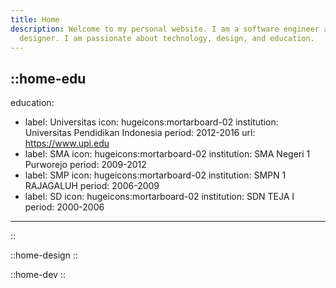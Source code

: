 ```yaml
---
title: Home
description: Welcome to my personal website. I am a software engineer and a
  designer. I am passionate about technology, design, and education.
---
```


::home-edu
---
education:
  - label: Universitas
    icon: hugeicons:mortarboard-02
    institution: Universitas Pendidikan Indonesia
    period: 2012-2016
    url: https://www.upi.edu
  - label: SMA
    icon: hugeicons:mortarboard-02
    institution: SMA Negeri 1 Purworejo
    period: 2009-2012
  - label: SMP
    icon: hugeicons:mortarboard-02
    institution: SMPN 1 RAJAGALUH
    period: 2006-2009
  - label: SD
    icon: hugeicons:mortarboard-02
    institution: SDN TEJA I
    period: 2000-2006
---
::

::home-design
::

::home-dev
::
